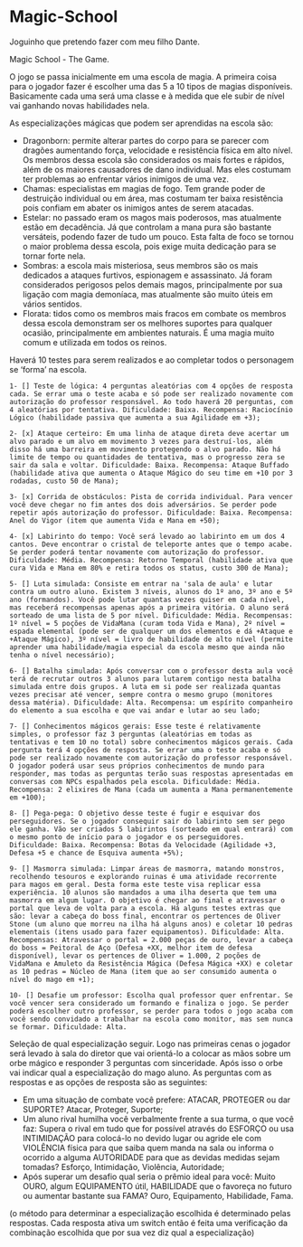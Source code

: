 # Magic-School
Joguinho que pretendo fazer com meu filho Dante.


Magic School - The Game.

O jogo se passa inicialmente em uma escola de magia.
A primeira coisa para o jogador fazer é escolher uma das 5 a 10 tipos de magias disponíveis. Basicamente cada uma será uma classe e à medida que ele subir de nível vai ganhando novas habilidades nela.

As especializações mágicas que podem ser aprendidas na escola são:
- Dragonborn: permite alterar partes do corpo para se parecer com dragões aumentando força, velocidade e resistência física em alto nível. Os membros dessa escola são considerados os mais fortes e rápidos, além de os maiores causadores de dano individual. Mas eles costumam ter problemas ao enfrentar vários inimigos de uma vez.
- Chamas: especialistas em magias de fogo. Tem grande poder de destruição individual ou em área, mas costumam ter baixa resistência pois confiam em abater os inimigos antes de serem atacadas.
- Estelar: no passado eram os magos mais poderosos, mas atualmente estão em decadência. Já que controlam a mana pura são bastante versáteis, podendo fazer de tudo um pouco. Esta falta de foco se tornou o maior problema dessa escola, pois exige muita dedicação para se tornar forte nela.
- Sombras: a escola mais misteriosa, seus membros são os mais dedicados a ataques furtivos, espionagem e assassinato. Já foram considerados perigosos pelos demais magos, principalmente por sua ligação com magia demoníaca, mas atualmente são muito úteis em vários sentidos.
- Florata: tidos como os membros mais fracos em combate os membros dessa escola demonstram ser os melhores suportes para qualquer ocasião, principalmente em ambientes naturais. É uma magia muito comum e utilizada em todos os reinos.

Haverá 10 testes para serem realizados e ao completar todos o personagem se ‘forma’ na escola.

    1- [] Teste de lógica: 4 perguntas aleatórias com 4 opções de resposta cada. Se errar uma o teste acaba e só pode ser realizado novamente com autorização do professor responsável. Ao todo haverá 20 perguntas, com 4 aleatórias por tentativa. Dificuldade: Baixa. Recompensa: Raciocínio Lógico (habilidade passiva que aumenta a sua Agilidade em +3);
    
    2- [x] Ataque certeiro: Em uma linha de ataque direta deve acertar um alvo parado e um alvo em movimento 3 vezes para destruí-los, além disso há uma barreira em movimento protegendo o alvo parado. Não há limite de tempo ou quantidades de tentativa, mas o progresso zera se sair da sala e voltar. Dificuldade: Baixa. Recompensa: Ataque Buffado (habilidade ativa que aumenta o Ataque Mágico do seu time em +10 por 3 rodadas, custo 50 de Mana);
    
    3- [x] Corrida de obstáculos: Pista de corrida individual. Para vencer você deve chegar no fim antes dos dois adversários. Se perder pode repetir após autorização do professor. Dificuldade: Baixa. Recompensa: Anel do Vigor (item que aumenta Vida e Mana em +50);
    
    4- [x] Labirinto do tempo: Você será levado ao labirinto em um dos 4 cantos. Deve encontrar o cristal de teleporte antes que o tempo acabe. Se perder poderá tentar novamente com autorização do professor. Dificuldade: Média. Recompensa: Retorno Temporal (habilidade ativa que cura Vida e Mana em 80% e retira todos os status, custo 300 de Mana);

    5- [] Luta simulada: Consiste em entrar na 'sala de aula' e lutar contra um outro aluno. Existem 3 níveis, alunos do 1º ano, 3º ano e 5º ano (formandos). Você pode lutar quantas vezes quiser em cada nível, mas receberá recompensas apenas após a primeira vitória. O aluno será sorteado de uma lista de 5 por nível. Dificuldade: Média. Recompensas: 1º nível = 5 poções de VidaMana (curam toda Vida e Mana), 2º nível = espada elemental (pode ser de qualquer um dos elementos e dá +Ataque e +Ataque Mágico), 3º nível = livro de habilidade de alto nível (permite aprender uma habilidade/magia especial da escola mesmo que ainda não tenha o nível necessário);
    
    6- [] Batalha simulada: Após conversar com o professor desta aula você terá de recrutar outros 3 alunos para lutarem contigo nesta batalha simulada entre dois grupos. A luta em si pode ser realizada quantas vezes precisar até vencer, sempre contra o mesmo grupo (monitores dessa matéria). Dificuldade: Alta. Recompensa: um espírito companheiro do elemento a sua escolha e que vai andar e lutar ao seu lado;

    7- [] Conhecimentos mágicos gerais: Esse teste é relativamente simples, o professor faz 3 perguntas (aleatórias em todas as tentativas e tem 10 no total) sobre conhecimentos mágicos gerais. Cada pergunta terá 4 opções de resposta. Se errar uma o teste acaba e só pode ser realizado novamente com autorização do professor responsável. O jogador poderá usar seus próprios conhecimentos de mundo para responder, mas todas as perguntas terão suas respostas apresentadas em conversas com NPCs espalhados pela escola. Dificuldade: Média. Recompensa: 2 elixires de Mana (cada um aumenta a Mana permanentemente em +100);
    
    8- [] Pega-pega: O objetivo desse teste é fugir e esquivar dos perseguidores. Se o jogador consequir sair do labirinto sem ser pego ele ganha. Vão ser criados 5 labirintos (sorteado em qual entrará) com o mesmo ponto de início para o jogador e os perseguidores. Dificuldade: Baixa. Recompensa: Botas da Velocidade (Agilidade +3, Defesa +5 e chance de Esquiva aumenta +5%);
    
    9- [] Masmorra simulada: Limpar áreas de masmorra, matando monstros, recolhendo tesouros e explorando ruinas é uma atividade recorrente para magos em geral. Desta forma este teste visa replicar essa experiência. 10 alunos são mandados a uma ilha deserta que tem uma masmorra em algum lugar. O objetivo é chegar ao final e atravessar o portal que leva de volta para a escola. Há alguns testes extras que são: levar a cabeça do boss final, encontrar os pertences de Oliver Stone (um aluno que morreu na ilha há alguns anos) e coletar 10 pedras elementais (itens usado para fazer equipamentos). Dificuldade: Alta. Recompensas: Atravessar o portal = 2.000 peças de ouro, levar a cabeça do boss = Peitoral de Aço (Defesa +XX, melhor item de defesa disponível), levar os pertences de Oliver = 1.000, 2 poções de VidaMana e Amuleto da Resistência Mágica (Defesa Mágica +XX) e coletar as 10 pedras = Núcleo de Mana (item que ao ser consumido aumenta o nível do mago em +1);
    
    10- [] Desafie um professor: Escolha qual professor quer enfrentar. Se você vencer sera considerado um formando e finaliza o jogo. Se perder poderá escolher outro professor, se perder para todos o jogo acaba com você sendo convidado a trabalhar na escola como monitor, mas sem nunca se formar. Dificuldade: Alta.
    

Seleção de qual especialização seguir.
Logo nas primeiras cenas o jogador será levado à sala do diretor que vai orientá-lo a colocar as mãos sobre um orbe mágico e responder 3 perguntas com sinceridade. Após isso o orbe vai indicar qual a especialização do mago aluno.
As perguntas com as respostas e as opções de resposta são as seguintes:
- Em uma situação de combate você prefere: ATACAR, PROTEGER ou dar SUPORTE? Atacar, Proteger, Suporte;
- Um aluno rival humilha você verbalmente frente a sua turma, o que você faz: Supera o rival em tudo que for possível através do ESFORÇO ou usa INTIMIDAÇÃO para colocá-lo no devido lugar ou agride ele com VIOLÊNCIA física para que saiba quem manda na sala ou informa o ocorrido a alguma AUTORIDADE para que as devidas medidas sejam tomadas? Esforço, Intimidação, Violência, Autoridade;
- Após superar um desafio qual seria o prêmio ideal para você: Muito OURO, algum EQUIPAMENTO útil, HABILIDADE que o favoreça no futuro ou aumentar bastante sua FAMA? Ouro, Equipamento, Habilidade, Fama.

(o método para determinar a especialização escolhida é determinado pelas respostas. Cada resposta ativa um switch então é feita uma verificação da combinação escolhida que por sua vez diz qual a especialização)


